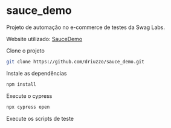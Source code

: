 # sauce_demo

Projeto de automação no e-commerce de testes da Swag Labs.

Website utilizado: [SauceDemo](http://saucedemo.com/)

Clone o projeto

```bash
git clone https://github.com/driuzzo/sauce_demo.git
```

Instale as dependências

```bash
npm install
```

Execute o cypress

```bash
npx cypress open
```

Execute os scripts de teste
